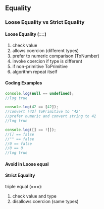 ## Equality 

### Loose Equality vs Strict Equality 

#### Loose Equality (==)
1. check value
2. allows coercion (different types)
3. prefer to numeric comparison (ToNumber)
4. invoke coercion if type is different
5. if non-primitive ToPrimitive
6. algorithm repeat itself
#### Coding Examples
```javascript
console.log(null == undefined);
//log true

console.log(42 == [42]); 
//convert [42] ToPrimitive to "42"
//prefer numeric and convert string to 42
//log true

console.log([] == ![]); 
//[] == false 
//"" == false
//0 == false
//0 == 0 
//log true
```
#### Avoid in Loose equal

   
#### Strict Equality 
triple equal (===):
1. check value and type
2. disallows coercion (same types)


